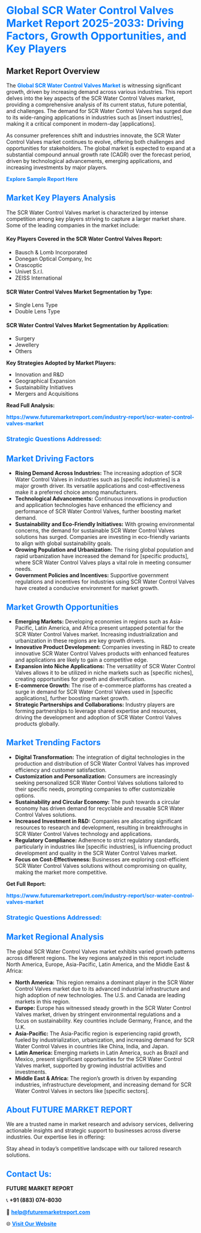 <h1 style="color: #007BFF;">Global SCR Water Control Valves Market Report 2025-2033: Driving Factors, Growth Opportunities, and Key Players</h1>

<section id="overview">
<h2>Market Report Overview</h2>
<p>The <a href="https://www.futuremarketreport.com/industry-report/scr-water-control-valves-market" style="color: #007BFF; text-decoration: none;"><strong>Global SCR Water Control Valves Market</strong></a> is witnessing significant growth, driven by increasing demand across various industries. This report delves into the key aspects of the SCR Water Control Valves market, providing a comprehensive analysis of its current status, future potential, and challenges. The demand for SCR Water Control Valves has surged due to its wide-ranging applications in industries such as [insert industries], making it a critical component in modern-day [applications].</p>
<p>As consumer preferences shift and industries innovate, the SCR Water Control Valves market continues to evolve, offering both challenges and opportunities for stakeholders. The global market is expected to expand at a substantial compound annual growth rate (CAGR) over the forecast period, driven by technological advancements, emerging applications, and increasing investments by major players.</p>
</section>

<section id="overview">
<p><a href="https://www.futuremarketreport.com/request-sample/reportId=33305" style="color: #007BFF; text-decoration: none;"><strong>Explore Sample Report Here</strong></a></p>
</section>

<section id="key-players">
<h2 style="color: #007BFF;">Market Key Players Analysis</h2>
<p>The SCR Water Control Valves market is characterized by intense competition among key players striving to capture a larger market share. Some of the leading companies in the market include:</p>
<h4>Key Players Covered in the SCR Water Control Valves Report:</h4>
<ul><li>Bausch &amp; Lomb Incorporated</li><li>Donegan Optical Company, Inc</li><li>Orascoptic</li><li>Univet S.r.l.</li><li>ZEISS International</li></ul>
<h4>SCR Water Control Valves Market Segmentation by Type:</h4>
<ul><li>Single Lens Type</li><li>Double Lens Type</li></ul>

<h4>SCR Water Control Valves Market Segmentation by Application:</h4>
<ul><li>Surgery</li><li>Jewellery</li><li>Others</li></ul>
<p><strong>Key Strategies Adopted by Market Players:</strong></p>
<ul>
<li>Innovation and R&D</li>
<li>Geographical Expansion</li>
<li>Sustainability Initiatives</li>
<li>Mergers and Acquisitions</li>
</ul>
</section>

<section>
<p><strong>Read Full Analysis: </strong></p><a href="https://www.futuremarketreport.com/industry-report/scr-water-control-valves-market" style="color: #007BFF; text-decoration: none;"><strong>https://www.futuremarketreport.com/industry-report/scr-water-control-valves-market</strong></a>
<h3 style="color: #007BFF;">Strategic Questions Addressed:</h3>
</section>

<section id="driving-factors">
<h2 style="color: #007BFF;">Market Driving Factors</h2>
<ul>
<li><strong>Rising Demand Across Industries:</strong> The increasing adoption of SCR Water Control Valves in industries such as [specific industries] is a major growth driver. Its versatile applications and cost-effectiveness make it a preferred choice among manufacturers.</li>
<li><strong>Technological Advancements:</strong> Continuous innovations in production and application technologies have enhanced the efficiency and performance of SCR Water Control Valves, further boosting market demand.</li>
<li><strong>Sustainability and Eco-Friendly Initiatives:</strong> With growing environmental concerns, the demand for sustainable SCR Water Control Valves solutions has surged. Companies are investing in eco-friendly variants to align with global sustainability goals.</li>
<li><strong>Growing Population and Urbanization:</strong> The rising global population and rapid urbanization have increased the demand for [specific products], where SCR Water Control Valves plays a vital role in meeting consumer needs.</li>
<li><strong>Government Policies and Incentives:</strong> Supportive government regulations and incentives for industries using SCR Water Control Valves have created a conducive environment for market growth.</li>
</ul>
</section>

<section id="growth-opportunities">
<h2 style="color: #007BFF;">Market Growth Opportunities</h2>
<ul>
<li><strong>Emerging Markets:</strong> Developing economies in regions such as Asia-Pacific, Latin America, and Africa present untapped potential for the SCR Water Control Valves market. Increasing industrialization and urbanization in these regions are key growth drivers.</li>
<li><strong>Innovative Product Development:</strong> Companies investing in R&D to create innovative SCR Water Control Valves products with enhanced features and applications are likely to gain a competitive edge.</li>
<li><strong>Expansion into Niche Applications:</strong> The versatility of SCR Water Control Valves allows it to be utilized in niche markets such as [specific niches], creating opportunities for growth and diversification.</li>
<li><strong>E-commerce Growth:</strong> The rise of e-commerce platforms has created a surge in demand for SCR Water Control Valves used in [specific applications], further boosting market growth.</li>
<li><strong>Strategic Partnerships and Collaborations:</strong> Industry players are forming partnerships to leverage shared expertise and resources, driving the development and adoption of SCR Water Control Valves products globally.</li>
</ul>
</section>

<section id="trending-factors">
<h2 style="color: #007BFF;">Market Trending Factors</h2>
<ul>
<li><strong>Digital Transformation:</strong> The integration of digital technologies in the production and distribution of SCR Water Control Valves has improved efficiency and customer satisfaction.</li>
<li><strong>Customization and Personalization:</strong> Consumers are increasingly seeking personalized SCR Water Control Valves solutions tailored to their specific needs, prompting companies to offer customizable options.</li>
<li><strong>Sustainability and Circular Economy:</strong> The push towards a circular economy has driven demand for recyclable and reusable SCR Water Control Valves solutions.</li>
<li><strong>Increased Investment in R&D:</strong> Companies are allocating significant resources to research and development, resulting in breakthroughs in SCR Water Control Valves technology and applications.</li>
<li><strong>Regulatory Compliance:</strong> Adherence to strict regulatory standards, particularly in industries like [specific industries], is influencing product development and quality in the SCR Water Control Valves market.</li>
<li><strong>Focus on Cost-Effectiveness:</strong> Businesses are exploring cost-efficient SCR Water Control Valves solutions without compromising on quality, making the market more competitive.</li>
</ul>
</section>

<section>
<p><strong>Get Full Report: </strong></p><a href="https://www.futuremarketreport.com/industry-report/scr-water-control-valves-market" style="color: #007BFF; text-decoration: none;"><strong>https://www.futuremarketreport.com/industry-report/scr-water-control-valves-market</strong></a>
<h3 style="color: #007BFF;">Strategic Questions Addressed:</h3>
</section>


<section id="regional-analysis">
<h2 style="color: #007BFF;">Market Regional Analysis</h2>
<p>The global SCR Water Control Valves market exhibits varied growth patterns across different regions. The key regions analyzed in this report include North America, Europe, Asia-Pacific, Latin America, and the Middle East & Africa:</p>
<ul>
<li><strong>North America:</strong> This region remains a dominant player in the SCR Water Control Valves market due to its advanced industrial infrastructure and high adoption of new technologies. The U.S. and Canada are leading markets in this region.</li>
<li><strong>Europe:</strong> Europe has witnessed steady growth in the SCR Water Control Valves market, driven by stringent environmental regulations and a focus on sustainability. Key countries include Germany, France, and the U.K.</li>
<li><strong>Asia-Pacific:</strong> The Asia-Pacific region is experiencing rapid growth, fueled by industrialization, urbanization, and increasing demand for SCR Water Control Valves in countries like China, India, and Japan.</li>
<li><strong>Latin America:</strong> Emerging markets in Latin America, such as Brazil and Mexico, present significant opportunities for the SCR Water Control Valves market, supported by growing industrial activities and investments.</li>
<li><strong>Middle East & Africa:</strong> The region’s growth is driven by expanding industries, infrastructure development, and increasing demand for SCR Water Control Valves in sectors like [specific sectors].</li>
</ul>
</section>

<footer>
<h2 style="color: #007BFF;">About FUTURE MARKET REPORT</h2>
<p>We are a trusted name in market research and advisory services, delivering actionable insights and strategic support to businesses across diverse industries. Our expertise lies in offering:</p>

<p>Stay ahead in today’s competitive landscape with our tailored research solutions.</p>

<h2 style="color: #007BFF;">Contact Us:</h2>
<p><strong>FUTURE MARKET REPORT</strong></p>
<p>📞 <strong>+91 (883) 074-8030</strong></p>
<p>📧 <strong><a href="mailto:help@futuremarketreport.com" style="color: #007BFF;">help@futuremarketreport.com</a></strong></p>
<p>🌐 <strong><a href="https://www.futuremarketreport.com/" style="color: #007BFF;">Visit Our Website</a></strong></p>
</footer>